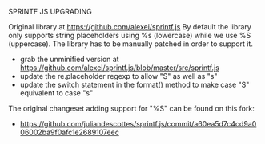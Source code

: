 SPRINTF JS UPGRADING

Original library at https://github.com/alexei/sprintf.js
By default the library only supports string placeholders using %s (lowercase) while we use
%S (uppercase). The library has to be manually patched in order to support it.

- grab the unminified version at https://github.com/alexei/sprintf.js/blob/master/src/sprintf.js
- update the re.placeholder regexp to allow "S" as well as "s"
- update the switch statement in the format() method to make case "S" equivalent to case "s"

The original changeset adding support for "%S" can be found on this fork:
- https://github.com/juliandescottes/sprintf.js/commit/a60ea5d7c4cd9a006002ba9f0afc1e2689107eec